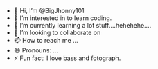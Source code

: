 - 👋 Hi, I’m @BigJhonny101
- 👀 I’m interested in to learn coding.
- 🌱 I’m currently learning a lot stuff....hehehehe....
- 💞️ I’m looking to collaborate on
- 📫 How to reach me ...
- 😄 Pronouns: ...
- ⚡ Fun fact: I love bass and fotograph.

<!---
BigJhonny101/BigJhonny101 is a ✨ special ✨ repository because its `README.md` (this file) appears on your GitHub profile.
You can click the Preview link to take a look at your changes.
--->

